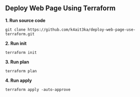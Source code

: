 ## Deploy Web Page Using Terraform

**1. Run source code**
```
git clone https://github.com/k4ait3ka/deploy-web-page-use-terraform.git
```
**2. Run init**
```
terraform init
```
**3. Run plan**
```
terraform plan
```
**4. Run apply**
```
terraform apply -auto-approve
```